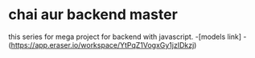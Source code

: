 # chai aur backend master

this series for mega project for backend with javascript.
 -[models link] -(https://app.eraser.io/workspace/YtPqZ1VogxGy1jzIDkzj)